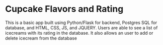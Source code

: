 # Cupcake Flavors and Rating

This is a basic app built using Python/Flask for backend, Postgres SQL for database, and HTML, CSS, JS, and JQUERY. Users are able to see a list of icecreams 
with its rating in the database. It also allows an user to add or delete icecream from the database
